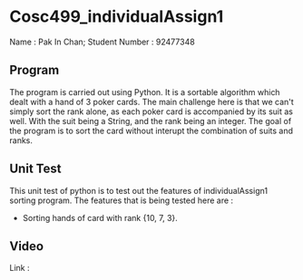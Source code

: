 # Cosc499_individualAssign1
Name : Pak In Chan; Student Number : 92477348

## Program
The program is carried out using Python. It is a sortable algorithm which dealt with a hand of 3 poker cards. The main challenge here is that we can't simply sort the rank alone, as each poker card is accompanied by its suit as well. With the suit being a String, and the rank being an integer. The goal of the program is to sort the card without interupt the combination of suits and ranks.
## Unit Test
This unit test of python is to test out the features of individualAssign1 sorting program. 
The features that is being tested here are :
- Sorting hands of card with rank {10, 7, 3}.
## Video
Link : <a href="https://www.youtube.com/watch?v=iB0ZQtwQ2eE">
